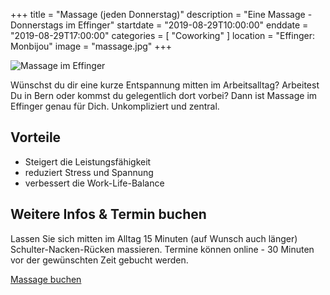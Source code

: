 +++
title = "Massage (jeden Donnerstag)"
description = "Eine Massage - Donnerstags im Effinger"
startdate = "2019-08-29T10:00:00"
enddate = "2019-08-29T17:00:00"
categories = [ "Coworking" ]
location = "Effinger: Monbijou"
image = "massage.jpg"
+++

![Massage im Effinger](massage.jpg)

<div class="lead">
Wünschst du dir eine kurze Entspannung mitten im Arbeitsalltag? Arbeitest Du in Bern oder kommst du gelegentlich dort vorbei? Dann ist Massage im Effinger genau für Dich. Unkompliziert und zentral.
</div>

## Vorteile 

* Steigert die Leistungsfähigkeit
* reduziert Stress und Spannung 
* verbessert die Work-Life-Balance


## Weitere Infos & Termin buchen

Lassen Sie sich mitten im Alltag 15 Minuten (auf Wunsch auch länger) Schulter-Nacken-Rücken massieren.
Termine können online - 30 Minuten vor der gewünschten Zeit gebucht werden.

<a target="_blank" href="https://3-bewegt.youcanbook.me" class="btn btn-mod btn-border btn-round btn-medium">Massage buchen</a>
